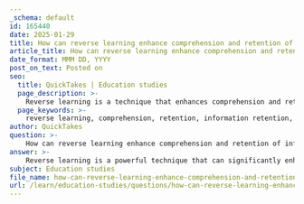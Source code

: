 ```yaml
---
_schema: default
id: 165440
date: 2025-01-29
title: How can reverse learning enhance comprehension and retention of information?
article_title: How can reverse learning enhance comprehension and retention of information?
date_format: MMM DD, YYYY
post_on_text: Posted on
seo:
  title: QuickTakes | Education studies
  page_description: >-
    Reverse learning is a technique that enhances comprehension and retention by starting with questions and answers to reinforce understanding, improve memory, and actively engage learners.
  page_keywords: >-
    reverse learning, comprehension, retention, information retention, active learning, memory enhancement, cognitive processing, study techniques, exam preparation, questioning, deeper understanding, learning strategies
author: QuickTakes
question: >-
    How can reverse learning enhance comprehension and retention of information?
answer: >-
    Reverse learning is a powerful technique that can significantly enhance comprehension and retention of information. This method involves starting with questions and answers before delving into the underlying concepts. Here are several ways in which reverse learning can improve learning outcomes:\n\n1. **Identifying Critical Information**: By beginning with questions and answers, learners can pinpoint what is essential for understanding the material. This approach helps to clarify the focus of the study, allowing students to concentrate on the most relevant information that is likely to appear in assessments.\n\n2. **Strengthening Comprehension**: When students first engage with the answers, they can better understand the context and rationale behind the information. This method encourages deeper cognitive processing, as learners are prompted to think critically about why certain answers are correct and how they relate to the broader subject matter.\n\n3. **Enhancing Retention**: Starting with the outcomes can create a framework for the information that follows. This structure aids memory retention, as learners can more easily connect new knowledge to what they already know. The retrieval practice involved in recalling answers before studying the material reinforces memory pathways, making it easier to recall information later.\n\n4. **Focusing on Test Preparation**: Reverse learning aligns well with exam preparation strategies. By understanding the types of questions that may be asked and the answers that are expected, students can tailor their study sessions to address these areas, thereby improving their performance on tests.\n\n5. **Encouraging Active Learning**: This technique promotes active engagement with the material. Instead of passively reading or listening, students are actively involved in the learning process by questioning and answering, which can lead to a more meaningful learning experience.\n\nIn summary, reverse learning enhances comprehension and retention by helping students identify critical information, strengthen their understanding, improve memory retention, focus on relevant content for assessments, and engage actively with the material. This method can be particularly effective when combined with other study techniques, such as the 80/20 rule and tackling weaknesses, to create a comprehensive learning strategy.
subject: Education studies
file_name: how-can-reverse-learning-enhance-comprehension-and-retention-of-information.md
url: /learn/education-studies/questions/how-can-reverse-learning-enhance-comprehension-and-retention-of-information
---
```


&nbsp;